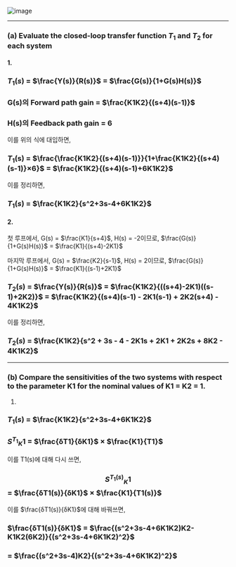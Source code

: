 ![image](https://github.com/moonsungang/homework-solution/assets/144924760/5b3990ab-1c3f-48b0-8313-5520b405e188)

---

### (a) Evaluate the closed-loop transfer function $T_1$ and $T_2$ for each system

#### 1.

### $T_1(s)$ = $\frac{Y(s)}{R(s)}$ = $\frac{G(s)}{1+G(s)H(s)}$

### G(s)의 Forward path gain = $\frac{K1K2}{(s+4)(s-1)}$  

### H(s)의 Feedback path gain = 6  

이를 위의 식에 대입하면,

### $T_1$(s) = $\frac{\frac{K1K2}{(s+4)(s-1)}}{1+\frac{K1K2}{(s+4)(s-1)}×6}$ = $\frac{K1K2}{(s+4)(s-1)+6K1K2}$

이를 정리하면,

### $T_1(s)$ = $\frac{K1K2}{s^2+3s-4+6K1K2}$


#### 2.

첫 루프에서, G(s) = $\frac{K1}{s+4}$, H(s) = -2이므로,
$\frac{G(s)}{1+G(s)H(s)}$ = $\frac{K1}{(s+4)-2K1}$

마지막 루프에서, G(s) = $\frac{K2}{s-1}$, H(s) = 2이므로,
$\frac{G(s)}{1+G(s)H(s)}$ = $\frac{K1}{(s-1)+2K1}$

### $T_2(s)$ = $\frac{Y(s)}{R(s)}$ = $\frac{K1K2}{((s+4)-2K1)((s-1)+2K2)}$ = $\frac{K1K2}{(s+4)(s-1) - 2K1(s-1) + 2K2(s+4) - 4K1K2}$

이를 정리하면,

### $T_2(s)$ = $\frac{K1K2}{s^2 + 3s - 4 - 2K1s + 2K1 + 2K2s + 8K2 - 4K1K2}$

---

### (b) Compare the sensitivities of the two systems with respect to the parameter K1 for the nominal values of K1 = K2 = 1.

1.
### $T_1(s)$ = $\frac{K1K2}{s^2+3s-4+6K1K2}$

### $S^{T_1}{_K1}$ = $\frac{δT1}{δK1}$ × $\frac{K1}{T1}$

이를 T1(s)에 대해 다시 쓰면,
### $$S^{T_1(s)}{_K1}$$ = $\frac{δT1(s)}{δK1}$ × $\frac{K1}{T1(s)}$

이를 $\frac{δT1(s)}{δK1}$에 대해 바꿔쓰면,

### $\frac{δT1(s)}{δK1}$ = $\frac{(s^2+3s-4+6K1K2)K2-K1K2(6K2)}{(s^2+3s-4+6K1K2)^2}$
###                      = $\frac{(s^2+3s-4)K2}{(s^2+3s-4+6K1K2)^2}$
